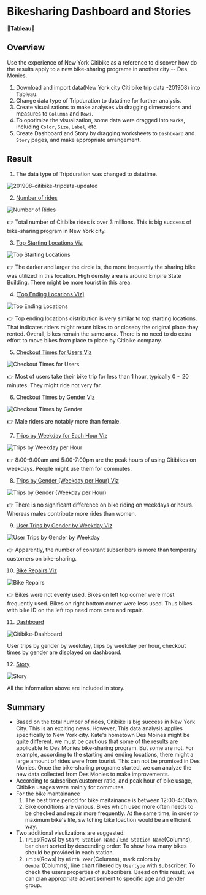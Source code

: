 # Bikesharing Dashboard and Stories 
**:small_blue_diamond:Tableau:small_blue_diamond:**

## Overview
Use the experience of New York Citibike as a reference to discover how do the results apply to a new bike-sharing programe in another city -- Des Monies.

1. Download and import data(New York city Citi bike trip data -201908) into Tableau.
2. Change data type of Tripduration to datatime for further analysis.
3. Create visualizations to make analyses via dragging dimesnsions and measures to `Columns` and `Rows`.
4. To opotimize the visualization, some data were dragged into `Marks`, including `Color`, `Size`, `Label`, etc.
5. Create Dashboard and Story by dragging worksheets to `Dashboard` and `Story` pages, and make appropriate arrangement.


## Result
 
 1. The data type of Tripduration was changed to datatime.
    
   ![201908-citibike-tripdata-updated](https://user-images.githubusercontent.com/105877888/186985834-24140f1f-1fdb-455d-90b9-9f922973f40c.png)
   

 2. [Number of rides](https://public.tableau.com/app/profile/celine7593/viz/Citibike-BikeRepairs/BikeRepairs)
 
   ![Number of Rides](https://user-images.githubusercontent.com/105877888/187010074-13fd371a-903b-4025-bb25-50c68f128cbc.png)

   :point_right: Total number of Citibike rides is over 3 millions. This is big success of bike-sharing program in New York city.
   
   
 3. [Top Starting Locations Viz](https://public.tableau.com/app/profile/celine7593/viz/Citibike-TopStartingLocations/TopStartingLocations)
 
   ![Top Starting Locations](https://user-images.githubusercontent.com/105877888/187010077-65e0f9d1-e16e-4af3-8085-d763fc24c893.png)

   :point_right: The darker and larger the circle is, the more frequently the sharing bike was utilized in this location. High denstiy area is around Empire State Building. There might be more tourist in this area.
   
   
 4. [[Top Ending Locations Viz]](https://public.tableau.com/app/profile/celine7593/viz/Citibike-TopEndingLocations/TopEndingLocations)
 
   ![Top Ending Locations](https://user-images.githubusercontent.com/105877888/187010082-ee34b91f-2b37-4beb-a597-fa551aff1502.png)
 
   :point_right: Top ending locations distribution is very similar to top starting locations. That indicates riders might return bikes to or closeby the original place they rented. Overall, bikes remain the same area. There is no need to do extra effort to move bikes from place to place by Citibike company.
   
   
 5. [Checkout Times for Users Viz](https://public.tableau.com/app/profile/celine7593/viz/Citibike-CheckoutTimesforUsers/CheckoutTimesforUsers)
 
  ![Checkout Times for Users](https://user-images.githubusercontent.com/105877888/187010090-cdee7761-9bde-44fb-9f05-8532cb2193de.png)
  
  :point_right: Most of users take their bike trip for less than 1 hour, typically 0 ~ 20 minutes. They might ride not very far.

   
 6. [Checkout Times by Gender Viz](https://public.tableau.com/app/profile/celine7593/viz/Citibike-CheckoutTimesbyGender/CheckoutTimesbyGender)
 
  ![Checkout Times by Gender](https://user-images.githubusercontent.com/105877888/187010091-b956bc69-7e3a-44c6-9d86-3d800ba17d4b.png)
  
  :point_right: Male riders are notably more than female.
   
 7. [Trips by Weekday for Each Hour Viz](https://public.tableau.com/app/profile/celine7593/viz/Citibike-TripsbyWeekdayperHour/TripsbyWeekdayperHour)
 
  ![Trips by Weekday per Hour](https://user-images.githubusercontent.com/105877888/187010102-92d6b995-9940-42c8-9e20-554de9b87124.png)

  :point_right: 8:00-9:00am and 5:00-7:00pm are the peak hours of using Citibikes on weekdays. People might use them for commutes.

 8. [Trips by Gender (Weekday per Hour) Viz](https://public.tableau.com/app/profile/celine7593/viz/Citibike-TripsbyGenderWeekdayperHour/TripsbyGenderWeekdayperHour)
 
  ![Trips by Gender (Weekday per Hour)](https://user-images.githubusercontent.com/105877888/187010111-143e73b6-4ed6-4bfd-b518-ded72d60fc7e.png)
  
  :point_right: There is no significant difference on bike riding on weekdays or hours. Whereas males contribute more rides than women. 
  

 9. [User Trips by Gender by Weekday Viz](https://public.tableau.com/app/profile/celine7593/viz/Citibike-UserTripsbyGendernyWeekday/UserTripsbyGenderbyWeekday)
 
  ![User Trips by Gender by Weekday](https://user-images.githubusercontent.com/105877888/187010124-a0700a23-bdb6-42bd-a014-b8fb96af0140.png)
  
  :point_right: Apparently, the number of constant subscribers is more than temporary customers on bike-sharing.


 10. [Bike Repairs Viz](https://public.tableau.com/app/profile/celine7593/viz/Citibike-BikeRepairs/BikeRepairs)

  ![Bike Repairs](https://user-images.githubusercontent.com/105877888/187010134-8e042627-66ff-4633-9405-55a23b64bb95.png)
  
  :point_right: Bikes were not evenly used. Bikes on left top corner were most frequently used. Bikes on right bottom corner were less used. Thus bikes with bike ID on the left top need more care and repair. 
  
 
 11. [Dashboard](https://public.tableau.com/app/profile/celine7593/viz/Citibike-Dashboard_16614511356840/Citibike_Tripdata_Analysis)
 
  ![Citibike-Dashboard](https://user-images.githubusercontent.com/105877888/187010152-1baeef2b-b1c9-4378-aa99-f5e1d03de5d8.png)

  User trips by gender by weekday, trips by weekday per hour, checkout times by gender are displayed on dashboard.
  
  
 12. [Story](https://public.tableau.com/app/profile/celine7593/viz/Citibike-Story_16615332601610/Citibike-Story) 
 
  ![Story](https://user-images.githubusercontent.com/105877888/187010229-1f7c914f-235b-4f4b-8242-7b98703cc249.png)

  All the information above are included in story.
  
## Summary

- Based on the total number of rides, Citibike is big success in New York City. This is an exciting news. However, This data analysis applies specifically to New York city. Kate's hometown Des Moines might be quite different. we must be cautious that some of the results are applicable to Des Monies bike-sharing program. But some are not. For example, according to the starting and ending locations, there might a large amount of rides were from tourist. This can not be promised in Des Monies. Once the bike-sharing programe started, we can analyze the new data collected from Des Monies to make improvements.
- According to subscriber/customer ratio, and peak hour of bike usage, Citibike usages were mainly for commutes.
- For the bike mantainance
  1. The best time period for bike maitainance is between 12:00-4:00am.
  2. Bike conditions are various. Bikes which used more often needs to be checked and repair more frequently. At the same time, in order to maximum bike's life, switching bike loaction would be an efficient way.
- Two additional visulizations are suggested.
  1. `Trips`(Rows) by `Start Station Name` / `End Station Name`(Columns), bar chart sorted by descending order: To show how many bikes should be provided in each station.
  2. `Trips`(Rows) by `Birth Year`(Columns), mark colors by `Gender`(Columns), line chart filtered by `Usertype` with subscriber: To check the users properties of subscribers. Baesd on this result, we can plan appropriate advertisement to specific age and gender group.
   
